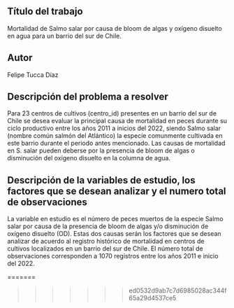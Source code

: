 ## Título del trabajo
Mortalidad de Salmo salar por causa de bloom de algas y oxígeno disuelto en agua para un barrio del sur de Chile.

## Autor
Felipe Tucca Díaz

## Descripción del problema a resolver
Para 23 centros de cultivos (centro_id) presentes en un barrio del sur de Chile se desea evaluar la principal causa de mortalidad en peces durante su ciclo productivo entre los años 2011 a inicios del 2022, siendo Salmo salar (nombre común salmón del Atlántico) la especie comunmente cultivada en este barrio durante el periodo antes mencionado. Las causas de mortalidad en S. salar pueden deberse por la presencia de bloom de algas o disminución del oxígeno disuelto en la columna de agua. 

## Descripción de la variables de estudio, los factores que se desean analizar y el numero total de observaciones
La variable en estudio es el número de peces muertos de la especie Salmo salar por causa de la presencia de bloom de algas y/o disminución de oxígeno disuelto (OD). Estas dos causas serán los factores que se desean analizar de acuerdo al registro histórico de mortalidad en centros de cultivos localizados en un barrio del sur de Chile. El número total de observaciones corresponden a 1070 registros entre los años 2011 e inicio del 2022.





=======
>>>>>>> ed0532d9ab7c7d6985028ac344f65a29d4537ce5


